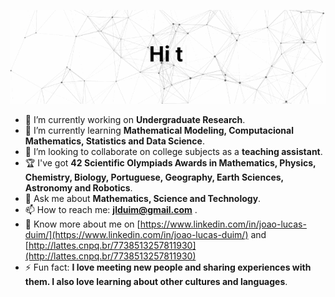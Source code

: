 ![Alt Text](https://github.com/jlduim/jlduim/blob/main/SmartSelect_20211208-125344_Chrome.gif)

- 🔭 I’m currently working on **Undergraduate Research**.
- 🌱 I’m currently learning **Mathematical Modeling, Computacional Mathematics, Statistics and Data Science**.
- 👯 I’m looking to collaborate on college subjects as a **teaching assistant**.
- 🏆 I've got **42 Scientific Olympiads Awards in Mathematics, Physics, Chemistry, Biology, Portuguese, Geography, Earth Sciences, Astronomy and Robotics**.
- 💬 Ask me about **Mathematics, Science and Technology**.
- 📫 How to reach me: **jlduim@gmail.com** .
- 📄 Know more about me on [https://www.linkedin.com/in/joao-lucas-duim/](https://www.linkedin.com/in/joao-lucas-duim/) and [http://lattes.cnpq.br/7738513257811930](http://lattes.cnpq.br/7738513257811930)
- ⚡ Fun fact: **I love meeting new people and sharing experiences with them. I also love learning about other cultures and languages**.

<!--
**jlduim/jlduim** is a ✨ _special_ ✨ repository because its `README.md` (this file) appears on your GitHub profile.

Here are some ideas to get you started:

- 🔭 I’m currently working on ...
- 🌱 I’m currently learning ...
- 👯 I’m looking to collaborate on ...
- 🤔 I’m looking for help with ...
- 💬 Ask me about ...
- 📫 How to reach me: ...
- 😄 Pronouns: ...
- ⚡ Fun fact: ...
-->
